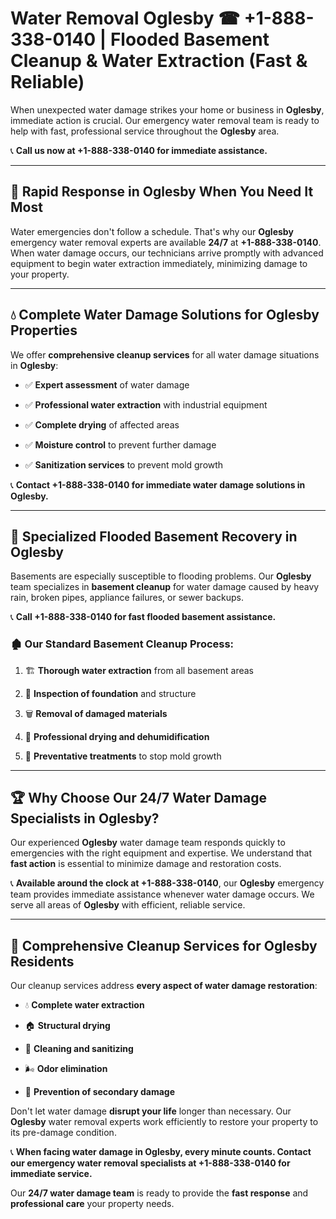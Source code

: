 # Water Removal Oglesby ☎ +1-888-338-0140 | Flooded Basement Cleanup & Water Extraction (Fast & Reliable)

When unexpected water damage strikes your home or business in **Oglesby**, immediate action is crucial. Our emergency water removal team is ready to help with fast, professional service throughout the **Oglesby** area. 

📞 **Call us now at +1-888-338-0140 for immediate assistance.**
---
## 🚀 Rapid Response in Oglesby When You Need It Most
Water emergencies don't follow a schedule. That's why our **Oglesby** emergency water removal experts are available **24/7** at **+1-888-338-0140**. When water damage occurs, our technicians arrive promptly with advanced equipment to begin water extraction immediately, minimizing damage to your property.
---
## 💧 Complete Water Damage Solutions for Oglesby Properties
We offer **comprehensive cleanup services** for all water damage situations in **Oglesby**:
- ✅ **Expert assessment** of water damage  
- ✅ **Professional water extraction** with industrial equipment  
- ✅ **Complete drying** of affected areas  
- ✅ **Moisture control** to prevent further damage  
- ✅ **Sanitization services** to prevent mold growth  
📞 **Contact +1-888-338-0140 for immediate water damage solutions in Oglesby.**
---
## 🌊 Specialized Flooded Basement Recovery in Oglesby
Basements are especially susceptible to flooding problems. Our **Oglesby** team specializes in **basement cleanup** for water damage caused by heavy rain, broken pipes, appliance failures, or sewer backups. 
📞 **Call +1-888-338-0140 for fast flooded basement assistance.**
### 🏚️ Our Standard Basement Cleanup Process:
1. 🏗️ **Thorough water extraction** from all basement areas  
2. 🔎 **Inspection of foundation** and structure  
3. 🗑️ **Removal of damaged materials**  
4. 💨 **Professional drying and dehumidification**  
5. 🚫 **Preventative treatments** to stop mold growth  
---
## 🏆 Why Choose Our 24/7 Water Damage Specialists in Oglesby?
Our experienced **Oglesby** water damage team responds quickly to emergencies with the right equipment and expertise. We understand that **fast action** is essential to minimize damage and restoration costs.
📞 **Available around the clock at +1-888-338-0140**, our **Oglesby** emergency team provides immediate assistance whenever water damage occurs. We serve all areas of **Oglesby** with efficient, reliable service.
---
## 🧹 Comprehensive Cleanup Services for Oglesby Residents
Our cleanup services address **every aspect of water damage restoration**:
- 💧 **Complete water extraction**  
- 🏠 **Structural drying**  
- 🧼 **Cleaning and sanitizing**  
- 🌬️ **Odor elimination**  
- 🚫 **Prevention of secondary damage**  
Don't let water damage **disrupt your life** longer than necessary. Our **Oglesby** water removal experts work efficiently to restore your property to its pre-damage condition.
📞 **When facing water damage in Oglesby, every minute counts. Contact our emergency water removal specialists at +1-888-338-0140 for immediate service.**
Our **24/7 water damage team** is ready to provide the **fast response** and **professional care** your property needs.
